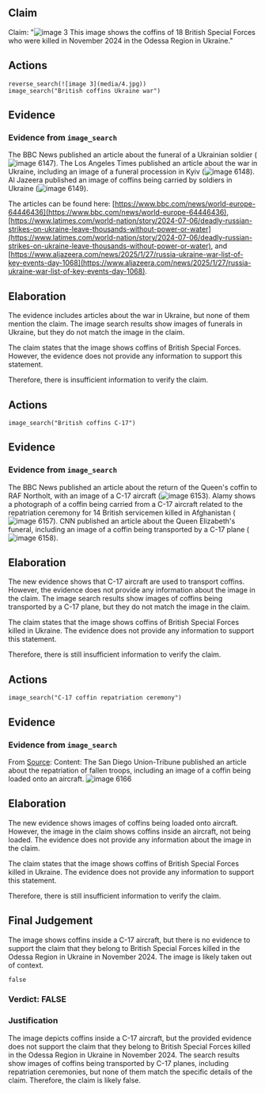 ## Claim
Claim: "![image 3](media/4.jpg) This image shows the coffins of 18 British Special Forces who were killed in November 2024 in the Odessa Region in Ukraine."

## Actions
```
reverse_search(![image 3](media/4.jpg))
image_search("British coffins Ukraine war")
```

## Evidence
### Evidence from `image_search`
The BBC News published an article about the funeral of a Ukrainian soldier (![image 6147](media/2025-08-29_22-36-1756507019-703639.jpg)). The Los Angeles Times published an article about the war in Ukraine, including an image of a funeral procession in Kyiv (![image 6148](media/2025-08-29_22-37-1756507020-684443.jpg)). Al Jazeera published an image of coffins being carried by soldiers in Ukraine (![image 6149](media/2025-08-29_22-37-1756507021-713538.jpg)).

The articles can be found here: [https://www.bbc.com/news/world-europe-64446436](https://www.bbc.com/news/world-europe-64446436), [https://www.latimes.com/world-nation/story/2024-07-06/deadly-russian-strikes-on-ukraine-leave-thousands-without-power-or-water](https://www.latimes.com/world-nation/story/2024-07-06/deadly-russian-strikes-on-ukraine-leave-thousands-without-power-or-water), and [https://www.aljazeera.com/news/2025/1/27/russia-ukraine-war-list-of-key-events-day-1068](https://www.aljazeera.com/news/2025/1/27/russia-ukraine-war-list-of-key-events-day-1068).


## Elaboration
The evidence includes articles about the war in Ukraine, but none of them mention the claim. The image search results show images of funerals in Ukraine, but they do not match the image in the claim.

The claim states that the image shows coffins of British Special Forces. However, the evidence does not provide any information to support this statement.

Therefore, there is insufficient information to verify the claim.


## Actions
```
image_search("British coffins C-17")
```

## Evidence
### Evidence from `image_search`
The BBC News published an article about the return of the Queen's coffin to RAF Northolt, with an image of a C-17 aircraft (![image 6153](media/2025-08-29_22-37-1756507036-880579.jpg)). Alamy shows a photograph of a coffin being carried from a C-17 aircraft related to the repatriation ceremony for 14 British servicemen killed in Afghanistan (![image 6157](media/2025-08-29_22-37-1756507038-221569.jpg)). CNN published an article about the Queen Elizabeth's funeral, including an image of a coffin being transported by a C-17 plane (![image 6158](media/2025-08-29_22-37-1756507038-586535.jpg)).


## Elaboration
The new evidence shows that C-17 aircraft are used to transport coffins. However, the evidence does not provide any information about the image in the claim. The image search results show images of coffins being transported by a C-17 plane, but they do not match the image in the claim.

The claim states that the image shows coffins of British Special Forces killed in Ukraine. The evidence does not provide any information to support this statement.

Therefore, there is still insufficient information to verify the claim.


## Actions
```
image_search("C-17 coffin repatriation ceremony")
```

## Evidence
### Evidence from `image_search`
From [Source](https://www.sandiegouniontribune.com/2021/05/28/watching-fallen-troops-be-loaded-on-to-airplanes-has-dramatically-shaped-my-view-of-memorial-day/): 
Content: The San Diego Union-Tribune published an article about the repatriation of fallen troops, including an image of a coffin being loaded onto an aircraft. ![image 6166](media/2025-08-29_22-37-1756507054-697871.jpg)


## Elaboration
The new evidence shows images of coffins being loaded onto aircraft. However, the image in the claim shows coffins inside an aircraft, not being loaded. The evidence does not provide any information about the image in the claim.

The claim states that the image shows coffins of British Special Forces killed in Ukraine. The evidence does not provide any information to support this statement.

Therefore, there is still insufficient information to verify the claim.


## Final Judgement
The image shows coffins inside a C-17 aircraft, but there is no evidence to support the claim that they belong to British Special Forces killed in the Odessa Region in Ukraine in November 2024. The image is likely taken out of context.

`false`

### Verdict: FALSE

### Justification
The image depicts coffins inside a C-17 aircraft, but the provided evidence does not support the claim that they belong to British Special Forces killed in the Odessa Region in Ukraine in November 2024. The search results show images of coffins being transported by C-17 planes, including repatriation ceremonies, but none of them match the specific details of the claim. Therefore, the claim is likely false.

